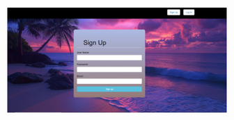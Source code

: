 ![image alt](https://github.com/Pethanasamy-01/Project_Vote/blob/main/static/image/vote-1.PNG?raw=true)
